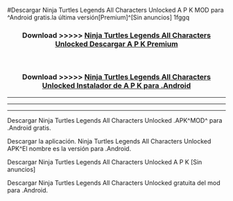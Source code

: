 #Descargar Ninja Turtles Legends All Characters Unlocked  A P K MOD para ^Android gratis.la última versión[Premium]^[Sin anuncios] 1fggq



<div align="center">
<h3>Download >>>>> <a href="https://es-web.web.app/?es= Ninja Turtles Legends All Characters Unlocked ">Ninja Turtles Legends All Characters Unlocked  Descargar A P K Premium</a></h3><br>

<h3>Download >>>>> <a href="https://es-web.web.app/?es= Ninja Turtles Legends All Characters Unlocked ">Ninja Turtles Legends All Characters Unlocked  Instalador de A P K para .Android</a></h3>
</div>


----------------------------------------------------------

----------------------------------------------------------

----------------------------------------------------------

Descargar Ninja Turtles Legends All Characters Unlocked  .APK^MOD^ para .Android gratis.

Descargar la aplicación. Ninja Turtles Legends All Characters Unlocked  APK^El nombre es la versión para .Android.

Descargar Ninja Turtles Legends All Characters Unlocked  A P K [Sin anuncios]

Descargar Ninja Turtles Legends All Characters Unlocked  gratuita del mod para .Android.